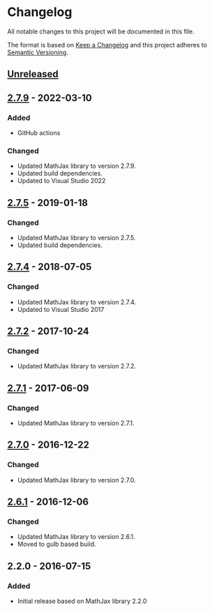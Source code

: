 # Changelog
All notable changes to this project will be documented in this file.

The format is based on [Keep a Changelog](http://keepachangelog.com/)
and this project adheres to [Semantic Versioning](http://semver.org/).

## [Unreleased]

## [2.7.9] - 2022-03-10
### Added
- GitHub actions

### Changed
- Updated MathJax library to version 2.7.9.
- Updated build dependencies.
- Updated to Visual Studio 2022

## [2.7.5] - 2019-01-18
### Changed
- Updated MathJax library to version 2.7.5.
- Updated build dependencies.

## [2.7.4] - 2018-07-05
### Changed
- Updated MathJax library to version 2.7.4.
- Updated to Visual Studio 2017

## [2.7.2] - 2017-10-24
### Changed
- Updated MathJax library to version 2.7.2.

## [2.7.1] - 2017-06-09
### Changed
- Updated MathJax library to version 2.7.1.

## [2.7.0] - 2016-12-22
### Changed
- Updated MathJax library to version 2.7.0.

## [2.6.1] - 2016-12-06
### Changed
- Updated MathJax library to version 2.6.1.
- Moved to gulb based build.

## 2.2.0 - 2016-07-15
### Added
- Initial release based on MathJax library 2.2.0

[Unreleased]: https://github.com/ViceIce/mathjax-sp/compare/v2.7.9...HEAD
[2.7.9]: https://github.com/ViceIce/mathjax-sp/compare/v2.7.5...v2.7.9
[2.7.5]: https://github.com/ViceIce/mathjax-sp/compare/v2.7.4...v2.7.5
[2.7.4]: https://github.com/ViceIce/mathjax-sp/compare/v2.7.2...v2.7.4
[2.7.2]: https://github.com/ViceIce/mathjax-sp/compare/v2.7.1...v2.7.2
[2.7.1]: https://github.com/ViceIce/mathjax-sp/compare/v2.7.0...v2.7.1
[2.7.0]: https://github.com/ViceIce/mathjax-sp/compare/v2.6.1...v2.7.0
[2.6.1]: https://github.com/ViceIce/mathjax-sp/compare/v2.2.0...v2.6.1
